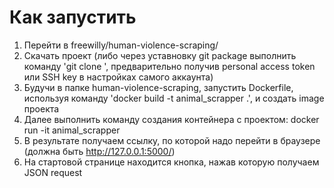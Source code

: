 # Как запустить

1. Перейти в freewilly/human-violence-scraping/
2. Скачать проект (либо через уставновку git package выполнить команду 'git clone <link>', предварительно получив personal access token или SSH key в настройках самого аккаунта)
3. Будучи в папке human-violence-scraping, запустить Dockerfile, используя команду 'docker build -t animal_scrapper .', и создать image проекта
4. Далее выполнить команду создания контейнера с проектом: docker run -it animal_scrapper
5. В результате получаем ссылку, по которой надо перейти в браузере (должна быть http://127.0.0.1:5000/)
6. На стартовой странице находится кнопка, нажав которую получаем JSON request

